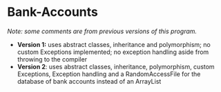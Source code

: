 # Bank-Accounts

*Note: some comments are from previous versions of this program.*

* **Version 1:** uses abstract classes, inheritance and polymorphism; no custom Exceptions implemented; no exception handling aside from throwing to the compiler
* **Version 2**: uses abstract classes, inheritance, polymorphism, custom Exceptions, Exception handling and a RandomAccessFile for the database of bank accounts instead of an ArrayList